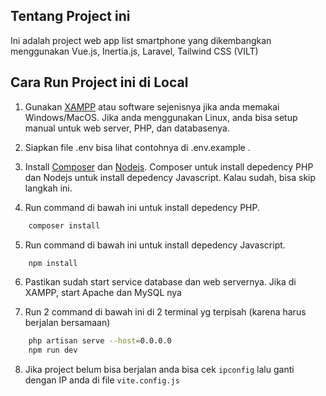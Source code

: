 
## Tentang Project ini

Ini adalah project web app list smartphone yang dikembangkan menggunakan Vue.js, Inertia.js, Laravel, Tailwind CSS (VILT)

## Cara Run Project ini di Local
1. Gunakan [XAMPP](https://www.apachefriends.org/) atau software sejenisnya jika anda memakai Windows/MacOS. Jika anda menggunakan Linux, anda bisa setup manual untuk web server, PHP, dan databasenya.

2. Siapkan file .env bisa lihat contohnya di .env.example .

3. Install [Composer](https://getcomposer.org/download/) dan [Nodejs](https://nodejs.org/en/download/). Composer untuk install depedency PHP dan Nodejs untuk install depedency Javascript. Kalau sudah, bisa skip langkah ini.

4. Run command di bawah ini untuk install depedency PHP. 
```bash
    composer install
```

5. Run command di bawah ini untuk install depedency Javascript. 
```bash
    npm install
```
6. Pastikan sudah start service database dan web servernya. Jika di XAMPP, start Apache dan MySQL nya

7. Run 2 command di bawah ini di 2 terminal yg terpisah (karena harus berjalan bersamaan)
```bash
    php artisan serve --host=0.0.0.0
    npm run dev
```
8. Jika project belum bisa berjalan anda bisa cek ```ipconfig``` lalu ganti dengan IP anda di file ```vite.config.js```
